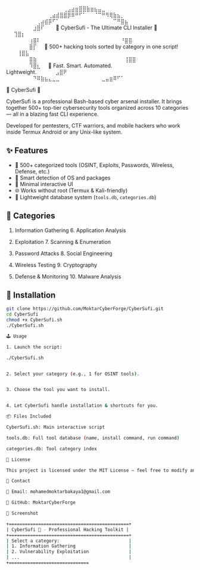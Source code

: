 
⠀⠀⠀⠀⠀⠀⠀⠀⠀⠀⠀⠀⠀⠀⠀⢀⣠⣴⣶⣿⣿⣷⣶⣦⣤⣀⠀⠀⠀⠀⠀⠀⠀⠀⠀⠀⠀⠀⠀⠀⠀ ⠀⠀⠀⠀⠀⠀⠀⠀⠀⠀⠀⢀⣴⣾⣿⣿⡿⠿⠛⠋⠁⠀⠀⠈⠉⠛⠻⢿⣷⣦⡀⠀⠀⠀⠀⠀⠀⠀⠀⠀⠀ ⠀⠀⠀⠀⠀⠀⠀⠀⢀⣴⣾⡿⠋⠁⠀⠀⠀⠀⠀⠀⠀⠀⠀⠀⠀⠀⠀⠀⠉⠛⣿⣦⠀⠀⠀⠀⠀⠀⠀⠀⠀ ⠀⠀⠀⠀⠀⠀⠀⣰⣿⠏⠀⠀⠀🔮 CyberSufi - The Ultimate CLI Installer 🧠⠀⠀⢹⣿⡆⠀⠀⠀⠀⠀⠀⠀⠀ ⠀⠀⠀⠀⠀⠀⢰⣿⠇⠀⠀⠀⠀⠀⠀⠀⠀⠀⠀⠀⠀⠀⠀⠀⠀⠀⠀⠀⠀⠀⠘⣿⣿⠀⠀⠀⠀⠀⠀⠀⠀ ⠀⠀⠀⠀⠀⠀⣿⡏⠀⠀🧩 500+ hacking tools sorted by category in one script!⠀⠀⠀⢸⣿⣧⠀⠀⠀⠀⠀⠀⠀ ⠀⠀⠀⠀⠀⠀⣿⣷⠀⠀⠀⠀⠀⠀⠀⠀⠀⠀⠀⠀⠀⠀⠀⠀⠀⠀⠀⠀⠀⠀⠀⢸⣿⣿⠀⠀⠀⠀⠀⠀⠀ ⠀⠀⠀⠀⠀⠀⠹⣿⣆⠀⠀🚀 Fast. Smart. Automated. Lightweight.⠀⠀⠀⠀⠀⣠⣿⠟⠀⠀⠀⠀⠀⠀⠀ ⠀⠀⠀⠀⠀⠀⠀⠙⠿⣷⣦⣄⣀⣀⠀⠀⠀⠀⠀⠀⠀⠀⠀⠀⠀⣀⣤⣶⠿⠋⠁⠀⠀⠀⠀⠀⠀⠀⠀

🧠 CyberSufi 🔮

CyberSufi is a professional Bash-based cyber arsenal installer. It brings together 500+ top-tier cybersecurity tools organized across 10 categories — all in a blazing fast CLI experience.

Developed for pentesters, CTF warriors, and mobile hackers who work inside Termux Android or any Unix-like system.
## ✨ Features

- 🎯 500+ categorized tools (OSINT, Exploits, Passwords, Wireless, Defense, etc.)
- 🔄 Smart detection of OS and packages
- 🧠 Minimal interactive UI
- 🌐 Works without root (Termux & Kali-friendly)
- 💾 Lightweight database system (`tools.db`, `categories.db`)

## 🧰 Categories

1. Information Gathering      6. Application Analysis


2. Exploitation               7. Scanning & Enumeration


3. Password Attacks           8. Social Engineering


4. Wireless Testing           9. Cryptography


5. Defense & Monitoring      10. Malware Analysis

## 🚀 Installation

```bash
git clone https://github.com/MoktarCyberForge/CyberSufi.git
cd CyberSufi
chmod +x CyberSufi.sh
./CyberSufi.sh

🕹️ Usage

1. Launch the script:

./CyberSufi.sh


2. Select your category (e.g., 1 for OSINT tools).


3. Choose the tool you want to install.


4. Let CyberSufi handle installation & shortcuts for you.

📦 Files Included

CyberSufi.sh: Main interactive script

tools.db: Full tool database (name, install command, run command)

categories.db: Tool category index

📜 License

This project is licensed under the MIT License – feel free to modify and share.

💬 Contact

📧 Email: mohamedmoktarbakaya1@gmail.com

🧠 GitHub: MoktarCyberForge

🌌 Screenshot

+=============================================+
| CyberSufi 🔮 - Professional Hacking Toolkit |
+=============================================+
| Select a category:                          |
| 1. Information Gathering                    |
| 2. Vulnerability Exploitation               |
| ...                                         |
+==============================
